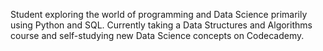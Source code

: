 Student exploring the world of programming and Data Science primarily using Python and SQL. Currently taking a Data Structures and Algorithms course and self-studying new Data Science concepts on Codecademy.

